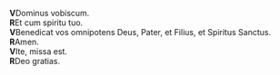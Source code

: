 **V**Dominus vobiscum.\
**R**Et cum spiritu tuo.\
**V**Benedicat vos omnipotens Deus, Pater, et Filius, et Spiritus
Sanctus.\
**R**Amen.\
**V**Ite, missa est.\
**R**Deo gratias.
